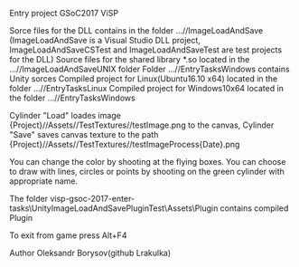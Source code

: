 
Entry project GSoC2017 ViSP

Sorce files for the DLL contains in the folder ...//ImageLoadAndSave (ImageLoadAndSave is a Visual Studio DLL project, ImageLoadAndSaveCSTest and ImageLoadAndSaveTest are test projects for the DLL)
Source files for the shared library *.so located in the ...//ImageLoadAndSaveUNIX folder
Folder ...//EntryTasksWindows contains Unity sorces
Compiled project for Linux(Ubuntu16.10 x64) located in the folder ...//EntryTasksLinux
Compiled project for Windows10x64 located in the folder ...//EntryTasksWindows

Cylinder "Load" loades image {Project}//Assets//TestTextures//testImage.png to the canvas, Cylinder "Save" saves canvas texture to the path {Project}//Assets//TestTextures//testImageProcess{Date}.png

You can change the color by shooting at the flying boxes.
You can choose to draw with lines, circles or points by shooting on the green cylinder with appropriate name.

The folder visp-gsoc-2017-enter-tasks\UnityImageLoadAndSavePluginTest\Assets\Plugin contains compiled Plugin 

To exit from game press Alt+F4

Author Oleksandr Borysov(github Lrakulka)